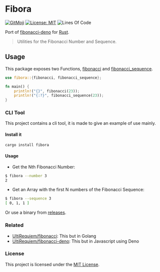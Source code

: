# Fibora

[![GitMoji](https://img.shields.io/badge/Gitmoji-%F0%9F%8E%A8%20-FFDD67.svg)](https://gitmoji.dev)
[![License: MIT](https://img.shields.io/badge/License-MIT-blue.svg)](https://opensource.org/licenses/MIT)
![Lines Of Code](https://img.shields.io/tokei/lines/github.com/UltiRequiem/fibora?color=blue&label=Total%20Lines)

Port of [fibonacci-deno](https://github.com/UltiRequiem/fibonacci-deno) for
[Rust](https://rust-lang.org).

> Utilities for the Fibonacci Number and Sequence.

## Usage

This package exposes two Functions,
[fibonacci](https://github.com/UltiRequiem/fibora/blob/main/src/lib.rs#L1)
and
[fibonacci_sequence](https://github.com/UltiRequiem/fibora/blob/main/src/lib.rs#L19).

```rust
use fibora::{fibonacci, fibonacci_sequence};

fn main() {
    println!("{}", fibonacci(23));
    println!("{:?}", fibonacci_sequence(23));
}
```

### CLI Tool

This project contains a cli tool, it is made to give an example of use mainly.

#### Install it

```bash
cargo install fibora
```

#### Usage

- Get the Nth Fibonacci Number:

```bash
$ fibora --number 3
2
```

- Get an Array with the first N numbers of the Fibonacci Sequence:

```bash
$ fibora --sequence 3
[ 0, 1, 1 ]
```

Or use a binary from
[releases](https://github.com/UltiRequiem/fibora/releases/latest).

### Related

- [UltiRequiem/fibonacci](https://github.com/UltiRequiem/fibonacci): This but in
  Golang
- [UltiRequiem/fibonacci-deno](https://github.com/UltiRequiem/fibonacci-deno):
  This but in Javascript using Deno

### License

This project is licensed under the [MIT License](./LICENSE.md).
